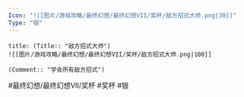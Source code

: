 ```yaml
---
Icon: "![[图片/游戏攻略/最终幻想/最终幻想VII/奖杯/敌方招式大师.png|30]]"
Type: "银"
---
```

```ad-common-silver-trophy
title: (Title:: "敌方招式大师")
![[图片/游戏攻略/最终幻想/最终幻想VII/奖杯/敌方招式大师.png|100]]

(Comment:: "学会所有敌方招式")
```

#最终幻想/最终幻想VII/奖杯 #奖杯 #银
